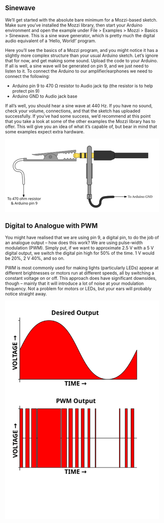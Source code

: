 ## Sinewave

We’ll get started with the absolute bare minimum for a Mozzi-based sketch. Make sure you’ve installed the Mozzi library, then start your Arduino environment and open the example under File > Examples > Mozzi > Basics > Sinewave. This is a sine wave generator, which is pretty much the digital audio equivalent of a ‘Hello, World!’ program. 

Here you’ll see the basics of a Mozzi program, and you might notice it has a slightly more complex structure than your usual Arduino sketch. Let’s ignore that for now, and get making some sound. Upload the code to your Arduino. If all is well, a sine wave will be generated on pin 9, and we just need to listen to it. To connect the Arduino to our amplifier/earphones we need to connect the following:

* Arduino pin 9 to 470 Ω resistor to Audio jack tip (the resistor is to help protect pin 9) 
* Arduino GND to Audio jack base

If all’s well, you should hear a sine wave at 440 Hz. If you have no sound, check your volume, connections, and that the sketch has uploaded successfully. If you’ve had some success, we’d recommend at this point that you take a look at some of the other examples the Mozzi library has to offer. This will give you an idea of what it’s capable of, but bear in mind that some examples expect extra hardware.

![Connections](images/basicconnection.svg)

## Digital to Analogue with PWM

You might have realised that we are using pin 9, a digital pin, to do the job of an analogue output – how does this work? We are using pulse-width modulation (PWM). Simply put, if we want to approximate 2.5 V with a 5 V digital output, we switch the digital pin high for 50% of the time. 1 V would be 20%, 2 V 40%, and so on. 

PWM is most commonly used for making lights (particularly LEDs) appear at different brightnesses or motors run at different speeds, all by switching a constant voltage on or off. This approach does have significant downsides, though – mainly that it will introduce a lot of noise at your modulation frequency. Not a problem for motors or LEDs, but your ears will probably notice straight away.

![PWM](images/PWM.svg)


